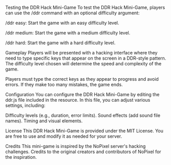 
Testing the DDR Hack Mini-Game
To test the DDR Hack Mini-Game, players can use the /ddr command with an optional difficulty argument:

/ddr easy: Start the game with an easy difficulty level.

/ddr medium: Start the game with a medium difficulty level.

/ddr hard: Start the game with a hard difficulty level.

Gameplay
Players will be presented with a hacking interface where they need to type specific keys that appear on the screen in a DDR-style pattern. The difficulty level chosen will determine the speed and complexity of the game.

Players must type the correct keys as they appear to progress and avoid errors. If they make too many mistakes, the game ends.



Configuration
You can configure the DDR Hack Mini-Game by editing the ddr.js file included in the resource. In this file, you can adjust various settings, including:

Difficulty levels (e.g., duration, error limits).
Sound effects (add sound file names).
Timing and visual elements.


License
This DDR Hack Mini-Game is provided under the MIT License. You are free to use and modify it as needed for your server.

Credits
This mini-game is inspired by the NoPixel server's hacking challenges. Credits to the original creators and contributors of NoPixel for the inspiration.
